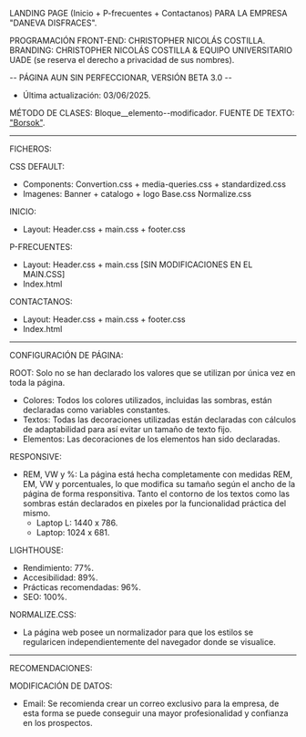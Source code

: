LANDING PAGE (Inicio + P-frecuentes + Contactanos) PARA LA EMPRESA "DANEVA DISFRACES".

PROGRAMACIÓN FRONT-END: CHRISTOPHER NICOLÁS COSTILLA.
BRANDING: CHRISTOPHER NICOLÁS COSTILLA & EQUIPO UNIVERSITARIO UADE (se reserva el derecho a privacidad de sus nombres).

-- PÁGINA AUN SIN PERFECCIONAR, VERSIÓN BETA 3.0 --

- Última actualización: 03/06/2025.

MÉTODO DE CLASES: Bloque__elemento--modificador.
FUENTE DE TEXTO: ["Borsok"](https://fonts.cdnfonts.com/css/borsok).

----------------------------------------------

FICHEROS:

CSS DEFAULT:
- Components: Convertion.css + media-queries.css + standardized.css
- Imagenes: Banner + catalogo + logo
Base.css
Normalize.css

INICIO:
- Layout: Header.css + main.css + footer.css

P-FRECUENTES:
- Layout: Header.css + main.css [SIN MODIFICACIONES EN EL MAIN.CSS]
- Index.html

CONTACTANOS:
- Layout: Header.css + main.css + footer.css
- Index.html

----------------------------------------------

CONFIGURACIÓN DE PÁGINA:

ROOT: Solo no se han declarado los valores que se utilizan por única vez en toda la página.
- Colores: Todos los colores utilizados, incluidas las sombras, están declaradas como variables constantes.
- Textos: Todas las decoraciones utilizadas están declaradas con cálculos de adaptabilidad para así evitar un tamaño de texto fijo.
- Elementos: Las decoraciones de los elementos han sido declaradas. 

RESPONSIVE:
- REM, VW y %: La página está hecha completamente con medidas REM, EM, VW y porcentuales, lo que modifica su tamaño según el ancho de la página de forma responsitiva. Tanto el contorno de los textos como las sombras están declarados en pixeles por la funcionalidad práctica del mismo.
    - Laptop L: 1440 x 786.
    - Laptop: 1024 x 681.

LIGHTHOUSE:
- Rendimiento: 77%.
- Accesibilidad: 89%.
- Prácticas recomendadas: 96%.
- SEO: 100%.

NORMALIZE.CSS:
- La página web posee un normalizador para que los estilos se regularicen independientemente del navegador donde se visualice.

----------------------------------------------

RECOMENDACIONES:

MODIFICACIÓN DE DATOS:
- Email: Se recomienda crear un correo exclusivo para la empresa, de esta forma se puede conseguir una mayor profesionalidad y confianza en los prospectos.
